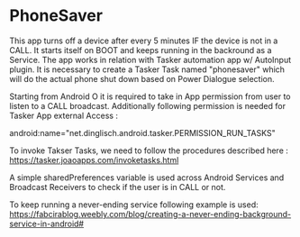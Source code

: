 # PhoneSaver

This app turns off a device after every 5 minutes IF the device is not in a CALL. It starts itself on BOOT and keeps running in the backround as a Service.
The app works in relation with Tasker automation app w/ AutoInput plugin. It is necessary to create a Tasker Task named "phonesaver" which will do the actual phone shut down based on Power Dialogue selection.

Starting from Android O it is required to take in App permission from user to listen to a CALL broadcast. 
Additionally following permission is needed for Tasker App external Access : 

android:name="net.dinglisch.android.tasker.PERMISSION_RUN_TASKS"

To invoke Takser Tasks, we need to follow the procedures described here : 
https://tasker.joaoapps.com/invoketasks.html

A simple sharedPreferences variable is used across Android Services and Broadcast Receivers to check if the user is in CALL or not. 

To keep running a never-ending service following example is used: 
https://fabcirablog.weebly.com/blog/creating-a-never-ending-background-service-in-android#
